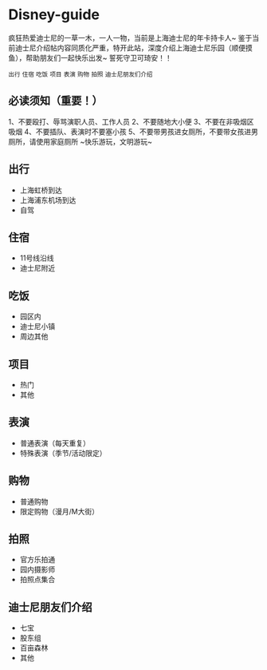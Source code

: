 # Disney-guide
疯狂热爱迪士尼的一草一木，一人一物，当前是上海迪士尼的年卡持卡人~
鉴于当前迪士尼介绍帖内容同质化严重，特开此站，深度介绍上海迪士尼乐园（顺便摸鱼），帮助朋友们一起快乐出发~
誓死守卫可琦安！！

`出行` `住宿` `吃饭` `项目` `表演` `购物` `拍照` `迪士尼朋友们介绍`
## 必读须知（重要！）
1、不要殴打、辱骂演职人员、工作人员 
2、不要随地大小便
3、不要在非吸烟区吸烟
4、不要插队、表演时不要塞小孩
5、不要带男孩进女厕所，不要带女孩进男厕所，请使用家庭厕所
~快乐游玩，文明游玩~

## 出行
- 上海虹桥到达
- 上海浦东机场到达
- 自驾
## 住宿
- 11号线沿线
- 迪士尼附近
## 吃饭
- 园区内
- 迪士尼小镇
- 周边其他
## 项目
- 热门
- 其他
## 表演
- 普通表演（每天重复）
- 特殊表演（季节/活动限定）
## 购物
- 普通购物
- 限定购物（漫月/M大街）
## 拍照
- 官方乐拍通
- 园内摄影师
- 拍照点集合
## 迪士尼朋友们介绍
- 七宝
- 股东组
- 百亩森林
- 其他
